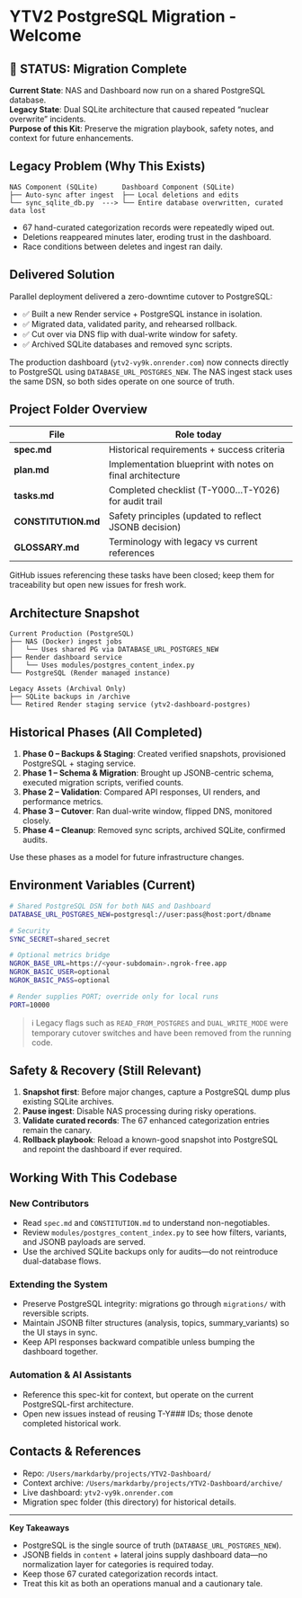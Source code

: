 # YTV2 PostgreSQL Migration - Welcome

## 🚨 STATUS: Migration Complete

**Current State**: NAS and Dashboard now run on a shared PostgreSQL database.  
**Legacy State**: Dual SQLite architecture that caused repeated “nuclear overwrite” incidents.  
**Purpose of this Kit**: Preserve the migration playbook, safety notes, and context for future enhancements.

## Legacy Problem (Why This Exists)

```
NAS Component (SQLite)      Dashboard Component (SQLite)
├── Auto-sync after ingest  ├── Local deletions and edits
└── sync_sqlite_db.py  ---> └── Entire database overwritten, curated data lost
```

- 67 hand-curated categorization records were repeatedly wiped out.
- Deletions reappeared minutes later, eroding trust in the dashboard.
- Race conditions between deletes and ingest ran daily.

## Delivered Solution

Parallel deployment delivered a zero-downtime cutover to PostgreSQL:

- ✅ Built a new Render service + PostgreSQL instance in isolation.
- ✅ Migrated data, validated parity, and rehearsed rollback.
- ✅ Cut over via DNS flip with dual-write window for safety.
- ✅ Archived SQLite databases and removed sync scripts.

The production dashboard (`ytv2-vy9k.onrender.com`) now connects directly to PostgreSQL using `DATABASE_URL_POSTGRES_NEW`. The NAS ingest stack uses the same DSN, so both sides operate on one source of truth.

## Project Folder Overview

| File | Role today |
|------|------------|
| **spec.md** | Historical requirements + success criteria |
| **plan.md** | Implementation blueprint with notes on final architecture |
| **tasks.md** | Completed checklist (T-Y000…T-Y026) for audit trail |
| **CONSTITUTION.md** | Safety principles (updated to reflect JSONB decision) |
| **GLOSSARY.md** | Terminology with legacy vs current references |

GitHub issues referencing these tasks have been closed; keep them for traceability but open new issues for fresh work.

## Architecture Snapshot

```
Current Production (PostgreSQL)
├── NAS (Docker) ingest jobs
│   └── Uses shared PG via DATABASE_URL_POSTGRES_NEW
├── Render dashboard service
│   └── Uses modules/postgres_content_index.py
└── PostgreSQL (Render managed instance)

Legacy Assets (Archival Only)
├── SQLite backups in /archive
└── Retired Render staging service (ytv2-dashboard-postgres)
```

## Historical Phases (All Completed)

1. **Phase 0 – Backups & Staging**: Created verified snapshots, provisioned PostgreSQL + staging service.
2. **Phase 1 – Schema & Migration**: Brought up JSONB-centric schema, executed migration scripts, verified counts.
3. **Phase 2 – Validation**: Compared API responses, UI renders, and performance metrics.
4. **Phase 3 – Cutover**: Ran dual-write window, flipped DNS, monitored closely.
5. **Phase 4 – Cleanup**: Removed sync scripts, archived SQLite, confirmed audits.

Use these phases as a model for future infrastructure changes.

## Environment Variables (Current)

```bash
# Shared PostgreSQL DSN for both NAS and Dashboard
DATABASE_URL_POSTGRES_NEW=postgresql://user:pass@host:port/dbname

# Security
SYNC_SECRET=shared_secret

# Optional metrics bridge
NGROK_BASE_URL=https://<your-subdomain>.ngrok-free.app
NGROK_BASIC_USER=optional
NGROK_BASIC_PASS=optional

# Render supplies PORT; override only for local runs
PORT=10000
```

> ℹ️ Legacy flags such as `READ_FROM_POSTGRES` and `DUAL_WRITE_MODE` were temporary cutover switches and have been removed from the running code.

## Safety & Recovery (Still Relevant)

1. **Snapshot first**: Before major changes, capture a PostgreSQL dump plus existing SQLite archives.
2. **Pause ingest**: Disable NAS processing during risky operations.
3. **Validate curated records**: The 67 enhanced categorization entries remain the canary.
4. **Rollback playbook**: Reload a known-good snapshot into PostgreSQL and repoint the dashboard if ever required.

## Working With This Codebase

### New Contributors
- Read `spec.md` and `CONSTITUTION.md` to understand non-negotiables.
- Review `modules/postgres_content_index.py` to see how filters, variants, and JSONB payloads are served.
- Use the archived SQLite backups only for audits—do not reintroduce dual-database flows.

### Extending the System
- Preserve PostgreSQL integrity: migrations go through `migrations/` with reversible scripts.
- Maintain JSONB filter structures (analysis, topics, summary_variants) so the UI stays in sync.
- Keep API responses backward compatible unless bumping the dashboard together.

### Automation & AI Assistants
- Reference this spec-kit for context, but operate on the current PostgreSQL-first architecture.
- Open new issues instead of reusing T-Y### IDs; those denote completed historical work.

## Contacts & References

- Repo: `/Users/markdarby/projects/YTV2-Dashboard/`
- Context archive: `/Users/markdarby/projects/YTV2-Dashboard/archive/`
- Live dashboard: `ytv2-vy9k.onrender.com`
- Migration spec folder (this directory) for historical details.

---

**Key Takeaways**
- PostgreSQL is the single source of truth (`DATABASE_URL_POSTGRES_NEW`).
- JSONB fields in `content` + lateral joins supply dashboard data—no normalization layer for categories is required today.
- Keep those 67 curated categorization records intact.
- Treat this kit as both an operations manual and a cautionary tale.
